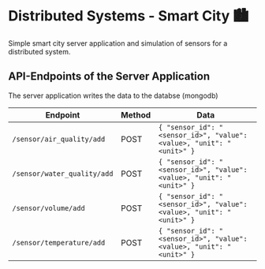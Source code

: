 # Distributed Systems - Smart City 🏙️

Simple smart city server application and simulation of sensors for a distributed system.

## API-Endpoints of the Server Application

The server application writes the data to the databse (mongodb)

| Endpoint                    | Method | Data                                                                 |
| --------------------------- | ------ | -------------------------------------------------------------------- |
| `/sensor/air_quality/add`   | POST   | `{ "sensor_id": "<sensor_id>", "value": <value>, "unit": "<unit>" }` |
| `/sensor/water_quality/add` | POST   | `{ "sensor_id": "<sensor_id>", "value": <value>, "unit": "<unit>" }` |
| `/sensor/volume/add`        | POST   | `{ "sensor_id": "<sensor_id>", "value": <value>, "unit": "<unit>" }` |
| `/sensor/temperature/add`   | POST   | `{ "sensor_id": "<sensor_id>", "value": <value>, "unit": "<unit>" }` |
